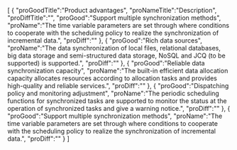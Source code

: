 [
	{
		"proGoodTitle":"Product advantages",
		"proNameTitle":"Description",
		"proDiffTitle":"",
		"proGood":"Support multiple synchronization methods",
		"proName":"The time variable parameters are set through where conditions to cooperate with the scheduling policy to realize the synchronization of incremental data.",
		"proDiff":""
	},
	{
		"proGood":"Rich data sources",
		"proName":"The data synchronization of local files, relational databases, big data storage and semi-structured data storage, NoSQL and JCQ (to be supported) is supported.",
		"proDiff":""
	},
	{
		"proGood":"Reliable data synchronization capacity",
		"proName":"The built-in efficient data allocation capacity allocates resources according to allocation tasks and provides high-quality and reliable services.",
		"proDiff":""
	},
	{
		"proGood":"Dispatching policy and monitoring adjustment",
		"proName":"The periodic scheduling functions for synchronized tasks are supported to monitor the status at the operation of synchronized tasks and give a warning notice.",
		"proDiff":""
	},
	{
		"proGood":"Support multiple synchronization methods",
		"proName":"The time variable parameters are set through where conditions to cooperate with the scheduling policy to realize the synchronization of incremental data.",
		"proDiff":""
	}
]